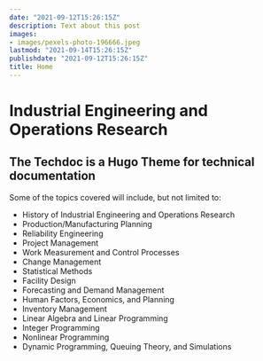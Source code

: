 ```yaml
---
date: "2021-09-12T15:26:15Z"
description: Text about this post
images:
- images/pexels-photo-196666.jpeg
lastmod: "2021-09-14T15:26:15Z"
publishdate: "2021-09-12T15:26:15Z"
title: Home
---
```


# Industrial Engineering and Operations Research

## The Techdoc is a Hugo Theme for technical documentation

Some of the topics covered will include, but not limited to:

* History of Industrial Engineering and Operations Research 
* Production/Manufacturing Planning
* Reliability Engineering
* Project Management
* Work Measurement and Control Processes
* Change Management
* Statistical Methods
* Facility Design
* Forecasting and Demand Management
* Human Factors, Economics, and Planning
* Inventory Management
* Linear Algebra and Linear Programming
* Integer Programming
* Nonlinear Programming
* Dynamic Programming, Queuing Theory, and Simulations